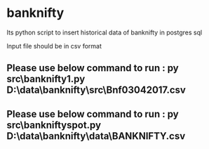 # banknifty

Its python script to insert historical data of banknifty in postgres sql

Input file should be in csv format

## Please use below command to run : py src\banknifty1.py D:\data\banknifty\src\Bnf03042017.csv



## Please use below command to run : py src\bankniftyspot.py D:\data\banknifty\data\BANKNIFTY.csv


